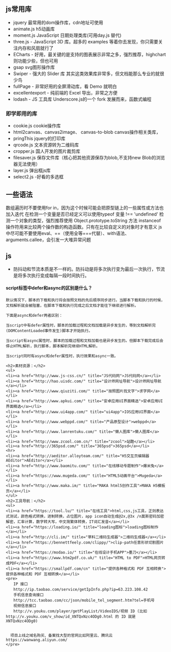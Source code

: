 ## js常用库
- jquery  最常用的dom操作库，cdn地址可使用<script src="http://code.jquery.com/jquery-1.11.1.min.js"></script>
- animate.js h5动画库
- moment.js  JavaScript 日期处理类库(可用day.js 替代)
- three.js - JavaScript 3D 库。超多的 examples 等着你去发现，你只需要关注内存和风扇就行了
- ECharts - 好用，最关键的是支持的图表展示非常之多，强烈推荐，highchart则功能少些，但也可用
- gsap     svg图形操作库
- Swiper - 强大的 Slider 库 其实这类效果库非常多，但文档能那么专业的就很少鸟
- fullPage - 非常好用的全屏滑动库，看 Demo 就明白
- excellentexport - 纯前端的 Excel 导出，非常之方便
- lodash - JS 工具库 Underscore.js的一个 fork 发展而来，函数式编程
### 即学即用的库
- cookie.js  cookie操作库
- html2canvas、canvas2image、 canvas-to-blob  canvas操作相关类库，
- pringThis jquery的打印库
- qrcode.js 文本资源转为二维码库
- cropper.js   国人开发的图片裁剪库
- filesaver.js  保存文件库（核心把其他资源保存为blob,不支持new Blob的浏览器无法使用）
- layer.js  弹出框js库
- select2.js  -好看的多选框
## 一些语法
数组遍历时不要使用for in，因为这个时候可能会把原型链上的一些属性或方法也加入迭代
在检测一个变量是否已经定义可以使用typeof 变量 !== 'undefined'
检测一个对象的类型，强烈推荐使用 Object.prototype.toString 方法
instanceof 操作符用来比较两个操作数的构造函数。只有在比较自定义的对象时才有意义
js中尽可能不要使用eval、==（使用全等===代替）、with语法、arguments.callee，会引发一大堆异常问题
## js
- 防抖动和节流本质是不一样的。防抖动是将多次执行变为最后一次执行，节流是将多次执行变成每隔一段时间执行。
#### script标签中defer和async的区别是什么？
```
默认情况下，脚本的下载和执行将会按照文档的先后顺序同步进行。当脚本下载和执行的时候，文档解析就会被阻塞，在脚本下载和执行完成之后文档才能往下继续进行解析。

下面是async和defer两者区别：

当script中有defer属性时，脚本的加载过程和文档加载是异步发生的，等到文档解析完(DOMContentLoaded事件发生)脚本才开始执行。

当script有async属性时，脚本的加载过程和文档加载也是异步发生的。但脚本下载完成后会停止HTML解析，执行脚本，脚本解析完继续HTML解析。

当script同时有async和defer属性时，执行效果和async一致。
```

```
<h2>素材资源：</h2>
<ul>
<li><a href="http://www.js-css.cn/" title="JS代码网">JS代码网</a></li>
<li><a href="http://hao.uisdc.com/" title="设计师网址导航">设计师网址导航</a></li>
<li><a href="http://www.qiuziti.com/" title="按照图片找文字">求字网</a></li>
<li><a href="http://www.apkui.com/" title="安卓应用UI界面精选">安卓应用UI界面精选</a></li>
<li><a href="http://www.ui4app.com/" title="ui4app">IOS应用UI界面</a></li>
<li><a href="http://www.webppd.com/" title="产品原型设计">webppd</a></li>
<li><a href="http://www.lanrentuku.com/" title="懒人图库">懒人图库</a></li>
<li><a href="http://www.zcool.com.cn/" title="zcool">站酷</a></li>
<li><a href="http://365psd.com/" title="365psd">365psd</a></li>
<hr>
<li><a href="http://aeditor.alloyteam.com/" title="H5交互页编辑器AEditor">AEditor</a></li>
<li><a href="http://www.baomitu.com/" title="在线移动专题制作">爆米兔</a></li>
<li><a href="https://www.mugeda.com/" title="HTML5动画平台">Mugeda</a></li>
<li><a href="http://www.maka.im/" title="MAKA html5创作工具">MAKA H5模板页</a></li>
</ul>
<h2>工具导航：</h2>
<ul>
<li><a href="https://tool.lu/" title="在线工具">html,css,js工具，正则表达式测试，颜色格式转换，进制转换，占位图片，app icon自动生成@2x,@3x /n莫斯密码加密解密，汇率计算，数字转大写，中文简繁体转换，IT词汇发音</a></li>
<li><a href="https://loading.io/" title="loading图标">loading图标制作</a></li>
<li><a href="http://cli.im/" title="草料二维码生成器">二维码生成器</a></li>
<li><a href="https://bennettfeely.com/clippy/">clip-path任意形状切割图片</a></li>
<li><a href="https://modao.io/" title="在线设计手机APP">墨刀</a></li>
<li><a href="https://www.htm2pdf.co.uk/" title="HTML to PDF">HTML网页转成PDF</a></li>
<li><a href="https://smallpdf.com/cn" title="提供各种格式和 PDF 互相转换">提供各种格式和 PDF 互相转换</a></li>
<pre>
　　IP 接口
　　http://ip.taobao.com/service/getIpInfo.php?ip=63.223.108.42
　　手机信息查询接口
　　http://tcc.taobao.com/cc/json/mobile_tel_segment.htm?tel=手机号
　　视频信息接口
　　http://v.youku.com/player/getPlayList/VideoIDS/视频 ID (比如 http://v.youku.com/v_show/id_XNTQxNzc4ODg0.html 的 ID 就是 XNTQxNzc4ODg0)
  
  
  项目上线之域名购买、备案找大型的官网比如阿里云、腾讯云https://wanwang.aliyun.com/
</pre>
```
